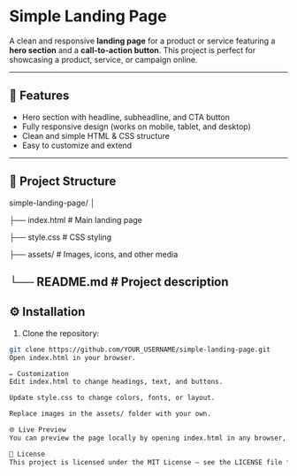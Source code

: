 # Simple Landing Page

A clean and responsive **landing page** for a product or service featuring a **hero section** and a **call-to-action button**. This project is perfect for showcasing a product, service, or campaign online.

---

## 🚀 Features

- Hero section with headline, subheadline, and CTA button  
- Fully responsive design (works on mobile, tablet, and desktop)  
- Clean and simple HTML & CSS structure  
- Easy to customize and extend  

---

## 📂 Project Structure

simple-landing-page/
│

├── index.html # Main landing page

├── style.css # CSS styling

├── assets/ # Images, icons, and other media

└── README.md # Project description
---

## ⚙️ Installation

1. Clone the repository:

```bash
git clone https://github.com/YOUR_USERNAME/simple-landing-page.git
Open index.html in your browser.

✏️ Customization
Edit index.html to change headings, text, and buttons.

Update style.css to change colors, fonts, or layout.

Replace images in the assets/ folder with your own.

🌐 Live Preview
You can preview the page locally by opening index.html in any browser, or deploy it using GitHub Pages for free.

📄 License
This project is licensed under the MIT License – see the LICENSE file for details.

